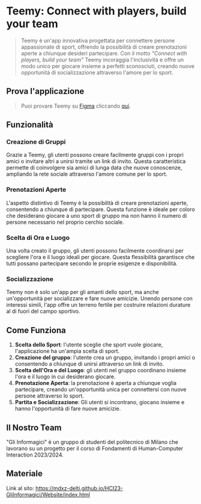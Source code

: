 # Teemy: Connect with players, build your team

> Teemy è un'app innovativa progettata per connettere persone appassionate di sport, offrendo la possibilità di creare prenotazioni aperte a chiunque desideri partecipare. Con il motto *"Connect with players, build your team"* Teemy incoraggia l'inclusività e offre un modo unico per giocare insieme a perfetti sconosciuti, creando nuove opportunità di socializzazione attraverso l'amore per lo sport.

## Prova l'applicazione

> Puoi provare Teemy su [Figma](https://www.figma.com/) cliccando [qui](https://www.figma.com/proto/DMEb7qRdNT3iYsdkb1bFne/Design-low-%2B-intermediate-fidelity?type=design&node-id=335-87679&t=M312BrX3ykPNShI2-1&scaling=min-zoom&page-id=0%3A1&starting-point-node-id=335%3A87679&show-proto-sidebar=1&mode=design).

## Funzionalità

### Creazione di Gruppi

Grazie a Teemy, gli utenti possono creare facilmente gruppi con i propri amici o invitare altri a unirsi tramite un link di invito. Questa caratteristica permette di coinvolgere sia amici di lunga data che nuove conoscenze, ampliando la rete sociale attraverso l'amore comune per lo sport.

### Prenotazioni Aperte

L'aspetto distintivo di Teemy è la possibilità di creare prenotazioni aperte, consentendo a chiunque di partecipare. Questa funzione è ideale per coloro che desiderano giocare a uno sport di gruppo ma non hanno il numero di persone necessario nel proprio cerchio sociale.

### Scelta di Ora e Luogo

Una volta creato il gruppo, gli utenti possono facilmente coordinarsi per scegliere l'ora e il luogo ideali per giocare. Questa flessibilità garantisce che tutti possano partecipare secondo le proprie esigenze e disponibilità.

### Socializzazione

Teemy non è solo un'app per gli amanti dello sport, ma anche un'opportunità per socializzare e fare nuove amicizie. Unendo persone con interessi simili, l'app offre un terreno fertile per costruire relazioni durature al di fuori del campo sportivo.

## Come Funziona

1. **Scelta dello Sport**: l'utente sceglie che sport vuole giocare, l'applicazione ha un'ampia scelta di sport.
2. **Creazione del gruppo**: l'utente crea un gruppo, invitando i propri amici o consentendo a chiunque di unirsi attraverso un link di invito.
3. **Scelta dell'Ora e del Luogo**: gli utenti nel gruppo coordinano insieme l'ora e il luogo in cui desiderano giocare.
4. **Prenotazione Aperta**: la prenotazione è aperta a chiunque voglia partecipare, creando un'opportunità unica per connettersi con nuove persone attraverso lo sport.
5. **Partita e Socializzazione**: Gli utenti si incontrano, giocano insieme e hanno l'opportunità di fare nuove amicizie.

## Il Nostro Team

"Gli Informagici" è un gruppo di studenti del politecnico di Milano che lavorano su un progetto per il corso di Fondamenti di Human-Computer Interaction 2023/2024.

## Materiale

Link al sito: <https://mdxz-delti.github.io/HCI23-GliInformagici/Website/index.html>
